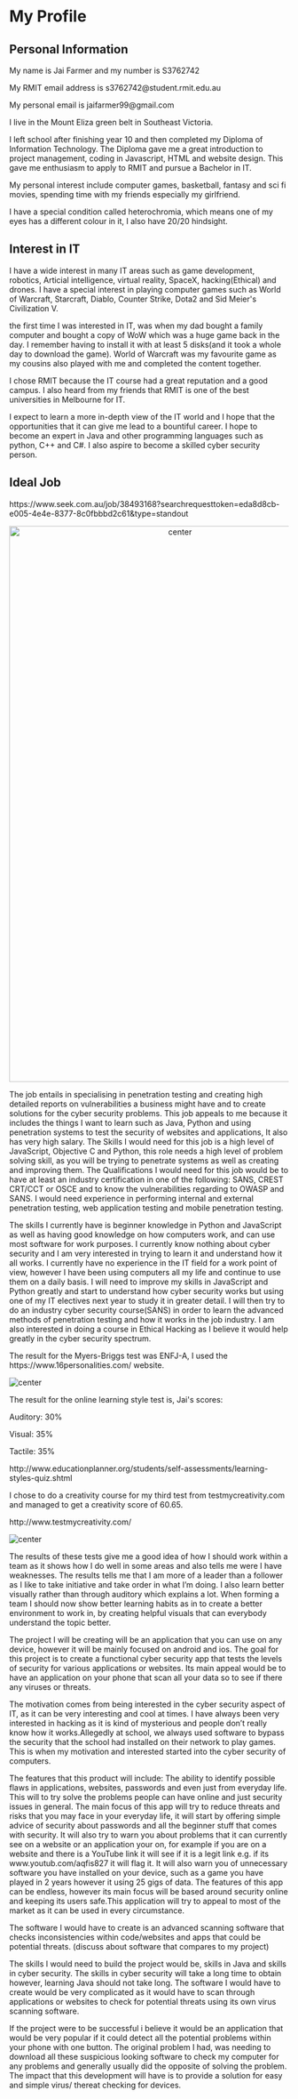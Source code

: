 # My Profile
<h2> Personal Information </h2>
<p>My name is Jai Farmer and my number is S3762742</p>
<p>My RMIT email address is s3762742@student.rmit.edu.au</p> 
My personal email is jaifarmer99@gmail.com
<p> I live in the Mount Eliza green belt in Southeast Victoria.</p>
<p> I left school after finishing year 10 and then completed my Diploma of Information Technology. The Diploma gave me a great introduction to project management, coding in Javascript, HTML and website design. This gave me enthusiasm to apply to RMIT and pursue a Bachelor in IT. </p>
<p> My personal interest include computer games, basketball, fantasy and sci fi movies, spending time with my friends especially my girlfriend.</p>
<p>I have a special condition called heterochromia, which means one of my eyes has a different colour in it, I also have 20/20 hindsight.</p>

<h2>Interest in IT</h2>
<p> I have a wide interest in many IT areas such as game development, robotics, Articial intelligence, virtual reality, SpaceX, hacking(Ethical) and drones. I have a special interest in playing computer games such as World of Warcraft, Starcraft, Diablo, Counter Strike, Dota2 and Sid Meier's Civilization V.</p>
<p>the first time I was interested in IT, was when my dad bought a family computer and bought a copy of WoW which was a huge game back in the day. I remember having to install it with at least 5 disks(and it took a whole day to download the game). World of Warcraft was my favourite game as my cousins also played with me and completed the content together.</p>
<p></p>
<p>I chose RMIT because the IT course had a great reputation and a good campus. I also heard from my friends that RMIT is one of the best universities in Melbourne for IT.</p>
<p>I expect to learn a more in-depth view of the IT world and I hope that the opportunities that it can give me lead to a bountiful career. I hope to become an expert in Java and other programming languages such as python, C++ and C#. I also aspire to become a skilled cyber security person.</p>

<h2>Ideal Job</h2>
<p>https://www.seek.com.au/job/38493168?searchrequesttoken=eda8d8cb-e005-4e4e-8377-8c0fbbbd2c61&type=standout</p>
 <p style="text-align:center;"><img src="https://i.imgur.com/awj07Ri.png" alt="center" alt="Image" height="1000" width="600" /> </p>
<p>The job entails in specialising in penetration testing and creating high detailed reports on vulnerabilities a business might have and to create solutions for the cyber security problems. This job appeals to me because it includes the things I want to learn such as Java, Python and using penetration systems to test the security of websites and applications, It also has very high salary.
The Skills I would need for this job is a high level of JavaScript, Objective C and Python, this role needs a high level of problem solving skill, as you will be trying to penetrate systems as well as creating and improving them. The Qualifications I would need for this job would be to have at least an industry certification in one of the following: SANS, CREST CRT/CCT or OSCE and to know the vulnerabilities regarding to OWASP and SANS.  I would need experience in performing internal and external penetration testing, web application testing and mobile penetration testing.
 </p>
 <p>The skills I currently have is beginner knowledge in Python and JavaScript as well as having good knowledge on how computers work, and can use most software for work purposes. I currently know nothing about cyber security and I am very interested in trying to learn it and understand how it all works. I currently have no experience in the IT field for a work point of view, however I have been using computers all my life and continue to use them on a daily basis.
I will need to improve my skills in JavaScript and Python greatly and start to understand how cyber security works but using one of my IT electives next year to study it in greater detail. I will then try to do an industry cyber security course(SANS) in order to learn the advanced methods of penetration testing and how it works in the job industry. I am also interested in doing a course in Ethical Hacking as I believe it would help greatly in the cyber security spectrum.
</p>
 <p>The result for the Myers-Briggs test was ENFJ-A, I used the https://www.16personalities.com/ website.</p>
 <p> <img src="https://i.imgur.com/KaugudL.png" alt="center" alt="Image" /> </p>
 <p>The result for the online learning style test is, Jai's scores:</p>
<p>Auditory: 30%</p>
<p>Visual: 35%</p>
<p>Tactile: 35%</p>


<p>http://www.educationplanner.org/students/self-assessments/learning-styles-quiz.shtml</p>
<p> I chose to do a creativity course for my third test from testmycreativity.com and managed to get a creativity score of 60.65.</p>
<p>http://www.testmycreativity.com/</p>
<p><img src="https://i.imgur.com/2VcTipR.png" alt="center" alt="Image" /> </p>
<p>The results of these tests give me a good idea of how I should work within a team as it shows how I do well in some areas and also tells me were I have weaknesses. 
The results tells me that I am more of a leader than a follower as I like to take initiative and take order in what I’m doing. I also learn better visually rather than through auditory which explains a lot.
When forming a team I should now show better learning habits as in to create a better environment to work in, by creating helpful visuals that can everybody understand the topic better. </p>
<p>The project I will be creating will be an application that you can use on any device, however it will be mainly  focused on android and ios. The goal for this project is to create a functional cyber security app that tests the levels of security for various applications or websites. Its main appeal would be to have an application on your phone that scan all your data so to see if there any viruses or threats.
</p>
<p>The motivation comes from being interested in the cyber security aspect of IT, as it can be very interesting and cool at times. I have always been very interested in hacking as it is kind of mysterious and people don’t really know how it works.Allegedly at school, we always used software to bypass the security that the school had installed on their network to play games. This is when my motivation and interested started into the cyber security of computers. </p>
<p>The features that this product will include: The ability to identify possible flaws in applications, websites, passwords and even just from everyday life. This will to try solve the problems people can have online and just security issues in general. The main focus of this app will try to reduce threats and risks that you may face in your everyday life, it will start by offering simple advice of security about passwords and all the beginner stuff that comes with security. It will also try to warn you about problems that it can currently see on a website or an application your on, for example if you are on a website and there is a YouTube link it will see if it is a legit link e.g. if its www.youtub.com/aqfis827  it will flag it. It will also warn you of unnecessary software you have installed on your device, such as a game you have played in 2 years however it using 25 gigs of data. The features of this app can be endless, however its main focus will be based around security online and keeping its users safe.This application will try to appeal to most of the market as it can be used in every circumstance.
</p>
<p>The software I would have to create is an advanced scanning software that checks inconsistencies within code/websites and apps that could be potential threats. (discuss about software that compares to my project)
</p>
<p>The skills I would need to build the project would be, skills in Java and skills in cyber security. The skills in cyber security will take a long time to obtain however, learning Java should not take long. The software I would have to create would be very complicated as it would have to scan through applications or websites to check for potential threats using its own virus scanning software.
</p>
<p>If the project were to be successful i believe it would be an application that 			would be very popular if it could detect all the potential problems within your 		phone with one button. The original problem I had, was needing to download 		all these suspicious looking software to check my computer for any problems 		and generally usually did the opposite of solving the problem. The impact that 		this development will have is to provide a solution for easy and simple virus/			thereat checking for devices.
</p>
<p></p>
<p></p>

